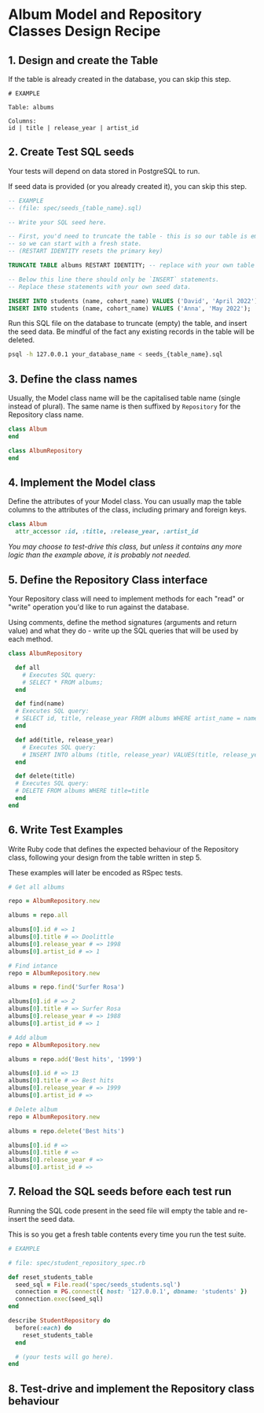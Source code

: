 # Album Model and Repository Classes Design Recipe

## 1. Design and create the Table

If the table is already created in the database, you can skip this step.

```
# EXAMPLE

Table: albums

Columns:
id | title | release_year | artist_id
```

## 2. Create Test SQL seeds

Your tests will depend on data stored in PostgreSQL to run.

If seed data is provided (or you already created it), you can skip this step.

```sql
-- EXAMPLE
-- (file: spec/seeds_{table_name}.sql)

-- Write your SQL seed here. 

-- First, you'd need to truncate the table - this is so our table is emptied between each test run,
-- so we can start with a fresh state.
-- (RESTART IDENTITY resets the primary key)

TRUNCATE TABLE albums RESTART IDENTITY; -- replace with your own table name.

-- Below this line there should only be `INSERT` statements.
-- Replace these statements with your own seed data.

INSERT INTO students (name, cohort_name) VALUES ('David', 'April 2022');
INSERT INTO students (name, cohort_name) VALUES ('Anna', 'May 2022');
```

Run this SQL file on the database to truncate (empty) the table, and insert the seed data. Be mindful of the fact any existing records in the table will be deleted.

```bash
psql -h 127.0.0.1 your_database_name < seeds_{table_name}.sql
```

## 3. Define the class names

Usually, the Model class name will be the capitalised table name (single instead of plural). The same name is then suffixed by `Repository` for the Repository class name.

```ruby
class Album
end

class AlbumRepository
end
```

## 4. Implement the Model class

Define the attributes of your Model class. You can usually map the table columns to the attributes of the class, including primary and foreign keys.

```ruby
class Album
  attr_accessor :id, :title, :release_year, :artist_id
```

*You may choose to test-drive this class, but unless it contains any more logic than the example above, it is probably not needed.*

## 5. Define the Repository Class interface

Your Repository class will need to implement methods for each "read" or "write" operation you'd like to run against the database.

Using comments, define the method signatures (arguments and return value) and what they do - write up the SQL queries that will be used by each method.

```ruby
class AlbumRepository

  def all
    # Executes SQL query:
    # SELECT * FROM albums;
  end

  def find(name)
  # Executes SQL query:
  # SELECT id, title, release_year FROM albums WHERE artist_name = name;
  end

  def add(title, release_year)
    # Executes SQL query:
    # INSERT INTO albums (title, release_year) VALUES(title, release_year)
  end

  def delete(title)
  # Executes SQL query:
  # DELETE FROM albums WHERE title=title
  end
end
```

## 6. Write Test Examples

Write Ruby code that defines the expected behaviour of the Repository class, following your design from the table written in step 5.

These examples will later be encoded as RSpec tests.

```ruby
# Get all albums

repo = AlbumRepository.new

albums = repo.all

albums[0].id # => 1
albums[0].title # => Doolittle
albums[0].release_year # => 1998 
albums[0].artist_id # => 1

# Find intance
repo = AlbumRepository.new

albums = repo.find('Surfer Rosa')

albums[0].id # => 2
albums[0].title # => Surfer Rosa
albums[0].release_year # => 1988 
albums[0].artist_id # => 1

# Add album
repo = AlbumRepository.new

albums = repo.add('Best hits', '1999')

albums[0].id # => 13
albums[0].title # => Best hits
albums[0].release_year # => 1999 
albums[0].artist_id # => 

# Delete album
repo = AlbumRepository.new

albums = repo.delete('Best hits')

albums[0].id # => 
albums[0].title # => 
albums[0].release_year # => 
albums[0].artist_id # => 
```

## 7. Reload the SQL seeds before each test run

Running the SQL code present in the seed file will empty the table and re-insert the seed data.

This is so you get a fresh table contents every time you run the test suite.

```ruby
# EXAMPLE

# file: spec/student_repository_spec.rb

def reset_students_table
  seed_sql = File.read('spec/seeds_students.sql')
  connection = PG.connect({ host: '127.0.0.1', dbname: 'students' })
  connection.exec(seed_sql)
end

describe StudentRepository do
  before(:each) do 
    reset_students_table
  end

  # (your tests will go here).
end
```

## 8. Test-drive and implement the Repository class behaviour